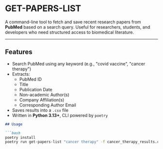 # GET-PAPERS-LIST

A command-line tool to fetch and save recent research papers from **PubMed** based on a search query. Useful for researchers, students, and developers who need structured access to biomedical literature.

---

## Features

- Search PubMed using any keyword (e.g., "covid vaccine", "cancer therapy")
- Extracts:
  - PubMed ID
  - Title
  - Publication Date
  - Non-academic Author(s)
  - Company Affiliation(s)
  - Corresponding Author Email
- Saves results into a `.csv` file
- Written in **Python 3.13+**, CLI powered by `poetry`

```md
## Usage

```bash
poetry install
poetry run get-papers-list "cancer therapy" -f cancer_therapy_results.csv  --debug

